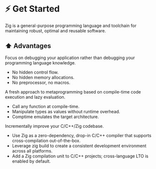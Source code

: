 # ⚡ Get Started

Zig is a general-purpose programming language and toolchain for maintaining robust, optimal and reusable software.

## ⬆️ Advantages

Focus on debugging your application rather than debugging your programming language knowledge.

- No hidden control flow.
- No hidden memory allocations.
- No preprocessor, no macros.

A fresh approach to metaprogramming based on compile-time code execution and lazy evaluation.

- Call any function at compile-time.
- Manipulate types as values without runtime overhead.
- Comptime emulates the target architecture.

Incrementally improve your C/C++/Zig codebase.

- Use Zig as a zero-dependency, drop-in C/C++ compiler that supports cross-compilation out-of-the-box.
- Leverage zig build to create a consistent development environment across all platforms.
- Add a Zig compilation unit to C/C++ projects; cross-language LTO is enabled by default.
